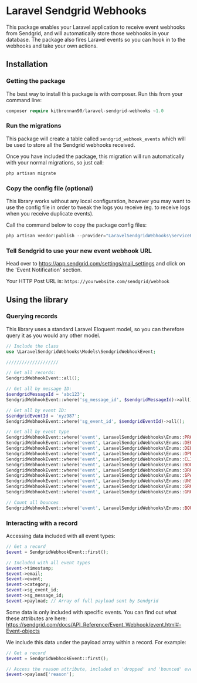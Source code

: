 # Laravel Sendgrid Webhooks

This package enables your Laravel application to receive event webhooks from Sendgrid, and will automatically store those 
webhooks in your database. The package also fires Laravel events so you can hook in to the webhooks and take your own 
actions.


## Installation

### Getting the package

The best way to install this package is with composer. Run this from your command line: 
```php
composer require kitbrennan90/laravel-sendgrid-webhooks ~1.0
```

### Run the migrations

This package will create a table called `sendgrid_webhook_events` which will be used to store all the Sendgrid webhooks received.

Once you have included the package, this migration will run automatically with your normal migrations, so just call:

```php
php artisan migrate
```

### Copy the config file (optional)

This library works without any local configuration, however you may want to use the config file in order to tweak the logs you receive (eg. to receive logs when you receive duplicate events). 

Call the command below to copy the package config files:
```php
php artisan vendor:publish --provider="LaravelSendgridWebhooks\ServiceProvider"
```

### Tell Sendgrid to use your new event webhook URL

Head over to https://app.sendgrid.com/settings/mail_settings and click on the 'Event Notification' section.

Your HTTP Post URL is: `https://yourwebsite.com/sendgrid/webhook`


## Using the library

### Querying records

This library uses a standard Laravel Eloquent model, so you can therefore query it as you would any other model.

```php
// Include the class
use \LaravelSendgridWebhooks\Models\SendgridWebhookEvent;

////////////////////

// Get all records:
SendgridWebhookEvent::all();

// Get all by message ID:
$sendgridMessageId = 'abc123';
SendgridWebhookEvent::where('sg_message_id', $sendgridMessageId)->all();

// Get all by event ID:
$sendgridEventId = 'xyz987';
SendgridWebhookEvent::where('sg_event_id', $sendgridEventId)->all();

// Get all by event type
SendgridWebhookEvent::where('event', LaravelSendgridWebhooks\Enums::PROCESSED)->all();
SendgridWebhookEvent::where('event', LaravelSendgridWebhooks\Enums::DEFERRED)->all();
SendgridWebhookEvent::where('event', LaravelSendgridWebhooks\Enums::DELIVERED)->all();
SendgridWebhookEvent::where('event', LaravelSendgridWebhooks\Enums::OPEN)->all();
SendgridWebhookEvent::where('event', LaravelSendgridWebhooks\Enums::CLICK)->all();
SendgridWebhookEvent::where('event', LaravelSendgridWebhooks\Enums::BOUNCE)->all();
SendgridWebhookEvent::where('event', LaravelSendgridWebhooks\Enums::DROPPED)->all();
SendgridWebhookEvent::where('event', LaravelSendgridWebhooks\Enums::SPAMREPORT)->all();
SendgridWebhookEvent::where('event', LaravelSendgridWebhooks\Enums::UNSUBSCRIBE)->all();
SendgridWebhookEvent::where('event', LaravelSendgridWebhooks\Enums::GROUP_UNSUBSCRIBE)->all();
SendgridWebhookEvent::where('event', LaravelSendgridWebhooks\Enums::GROUP_RESUBSCRIBE)->all();

// Count all bounces
SendgridWebhookEvent::where('event', LaravelSendgridWebhooks\Enums::BOUNCE)->count();
```

### Interacting with a record

Accessing data included with all event types:

```php
// Get a record
$event = SendgridWebhookEvent::first();

// Included with all event types
$event->timestamp;
$event->email;
$event->event;
$event->category;
$event->sg_event_id;
$event->sg_message_id;
$event->payload; // Array of full payload sent by Sendgrid
```

Some data is only included with specific events. You can find out what these attributes are here: https://sendgrid.com/docs/API_Reference/Event_Webhook/event.html#-Event-objects

We include this data under the payload array within a record. For example:
```php
// Get a record
$event = SendgridWebhookEvent::first();

// Access the reason attribute, included on 'dropped' and 'bounced' events.
$event->payload['reason'];
```
